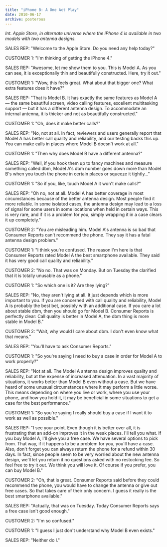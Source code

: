 ```yaml
---
title: "iPhone B: A One Act Play"
date: 2010-06-17
archive: posterous
---
```


*Int. Apple Store, in alternate universe where the iPhone 4 is available in two models with two antenna designs.*

SALES REP: "Welcome to the Apple Store. Do you need any help today?"

CUSTOMER 1: "I'm thinking of getting the iPhone 4."

SALES REP: "Awesome, let me show them to you. This is Model A. As you can see, it is exceptionally thin and beautifully constructed. Here, try it out."

CUSTOMER 1: "Wow, this feels great. What about that bigger one? What extra features does it have?"

SALES REP: "That is Model B. It has exactly the same features as Model A — the same beautiful screen, video calling features, excellent multitasking support — but it has a different antenna design. To accommodate an internal antenna, it is thicker and not as beautifully constructed."

CUSTOMER 1: "Oh, does it make better calls?"

SALES REP: "No, not at all. In fact, reviewers and users generally report that Model A has better call quality and reliability, and our testing backs this up. You can make calls in places where Model B doesn't work at all."

CUSTOMER 1: "Then why does Model B have a different antenna?"

SALES REP: "Well, if you hook them up to fancy machines and measure something called dbm, Model A's dbm number goes down more than Model B's when you touch the phone in certain places or squeeze it tightly…"

CUSTOMER 1: "So if you, like, touch Model A it won't make calls?"

SALES REP: "Oh no, not at all. Model A has better coverage in most circumstances because of the better antenna design. Most people find it more reliable. In some isolated cases, the antenna design may lead to a loss of signal for some users in some locations when held in certain ways. This is very rare, and if it is a problem for you, simply wrapping it in a case clears it up completely."

CUSTOMER 2: "You are misleading him. Model A's antenna is so bad that Consumer Reports can't recommend the phone. They say it has a fatal antenna design problem."

CUSTOMER 1: "I think you're confused. The reason I'm here is that Consumer Reports rated Model A the best smartphone available. They said it has very good call quality and reliability."

CUSTOMER 2: "No no. That was on Monday. But on Tuesday the clarified that it is totally unusable as a phone."

CUSTOMER 1: "So which one is it? Are they lying?"

SALES REP: "No, they aren't lying at all. It just depends which is more important to you. If you are concerned with call quality and reliability, Model A is probably the best bet, possibly with an additional case. If you care a lot about stable dbm, then you should go for Model B. Consumer Reports is perfectly clear: Call quality is better in Model A, the dbm thing is more stable in Model B."

CUSTOMER 2: "Wait, why would I care about dbm. I don't even know what that means."

SALES REP: "You'll have to ask Consumer Reports."

CUSTOMER 1: "So you're saying I need to buy a case in order for Model A to work properly?"

SALES REP: "Not at all. The Model A antenna design improves quality and reliability, but at the expense of increased attenuation. In a vast majority of situations, it works better than Model B even without a case. But we have heard of some unusual circumstances where it may perform a little worse. This means depending on where you live or work, where you use your phone, and how you hold it, it may be beneficial in some situations to get a case for the best performance."

CUSTOMER 1: "So you're saying I really should buy a case if I want it to work as well as possible."

SALES REP: "I see your point. Even though it is better over all, it is frustrating that an add-on improves it in the weak places. I'll tell you what. If you buy Model A, I'll give you a free case. We have several options to pick from. That way, if it happens to be a problem for you, you'll have a case. Also, don't forget you can always return the phone for a refund within 30 days. In fact, since people seem to be very worried about the new antenna design, we'll let you return it no questions asked with no restocking fee. So feel free to try it out. We think you will love it. Of course if you prefer, you can buy Model B."

CUSTOMER 2: "Oh, that is great. Consumer Reports said before they could recommend the phone, you would have to change the antenna or give out free cases. So that takes care of their only concern. I guess it really is the best smartphone available."

SALES REP: "Actually, that was on Tuesday. Today Consumer Reports says a free case isn't good enough."

CUSTOMER 2: "I'm so confused."

CUSTOMER 1: "I guess I just don't understand why Model B even exists."

SALES REP: "Neither do I."


